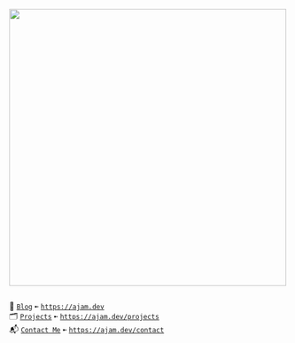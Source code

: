 <!---
<a href="https://linktr.ee/Azathothas"> <img src="https://user-images.githubusercontent.com/58171889/278577982-16f7abbc-67ef-499b-a883-a0c9c3c63364.png" title="Whereabouts"> <a/>
-->

<p align="justify">
    <a href="https://github.com/Azathothas/Arsenal">
        <img src="https://github.com/Azathothas/Azathothas/assets/58171889/2f94d275-27ef-4d0c-b68c-5759fc6fa2e4" width="500"></a>
    <br>
  <!---
  <img src="https://github.com/Azathothas/Azathothas/assets/58171889/69e5da31-9885-4be4-a091-4301e26dd7e4" width="200" />
  -->  
<div style="text-align: justify;">
    <ul style="list-style-type: none; padding: 0; display: inline-block; text-align: justify;">
        <li>📔 <a href="https://ajam.dev"><code>Blog</code></a> <code>➼</code> <a href="https://ajam.dev"><code>https://ajam.dev</code></a></li>
        <li>🗂️ <a href="https://ajam.dev/projects"><code>Projects</code></a> <code>➼</code> <a href="https://ajam.dev/projects"><code>https://ajam.dev/projects</code></a></li>
        <li>📬 <a href="https://ajam.dev/contact"><code>Contact Me</code></a> <code>➼</code> <a href="https://ajam.dev/contact"><code>https://ajam.dev/contact</code></a></li>
    </ul>
</div>
</p>
